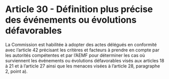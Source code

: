 # Article 30 - Définition plus précise des événements ou évolutions défavorables


La Commission est habilitée à adopter des actes délégués en conformité avec l’article 42 précisant les critères et facteurs à prendre en compte par les autorités compétentes et par l’AEMF pour déterminer les cas où surviennent les événements ou évolutions défavorables visés aux articles 18 à 21 et à l’article 27 ainsi que les menaces visées à l’article 28, paragraphe 2, point a).
